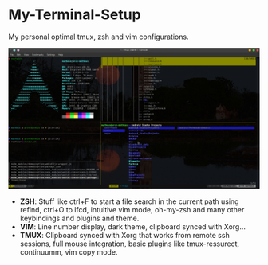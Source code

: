 # My-Terminal-Setup
My personal optimal tmux, zsh and vim configurations. 

![alt text](https://github.com/matheusfillipe/My-Terminal-Setup/blob/master/screenshot.png?raw=true)

* **ZSH**: Stuff like ctrl+F to start a file search in the current path using refind, ctrl+O to lfcd, intuitive vim mode, oh-my-zsh and many other keybindings and plugins and theme.
* **VIM**: Line number display, dark theme, clipboard synced with Xorg...
* **TMUX**: Clipboard synced with Xorg that works from remote ssh sessions, full mouse integration, basic plugins like tmux-ressurect, continuumm, vim copy mode.
